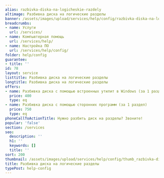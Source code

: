 ```yaml
---
alias: razbivka-diska-na-logicheskie-razdely
altimage: Разбивка диска на логические разделы
banner: /assets/images/upload/services/help/config/razbivka-diska-na-logicheskie-razdely.jpg
breadcrumbs:
- name: Услуги
  url: /services/
- name: Компьютерная помощь
  url: /services/help/
- name: Настройка ПО
  url: /services/help/config/
folder: help/config
guarantee:
- title: ''
id: 78
layout: service
listtitle: Разбивка диска на логические разделы
longtitle: Разбивка диска на логические разделы
offers:
- name: Разбивка диска с помощью встроенных утилит в Windows (за 1 раздел)
  price: 400
  type: eq
- name: Разбивка диска с помощью сторонних программ (за 1 раздел)
  price: 750
  type: eq
phoneCallToActionTitle: Нужно разбить диск на разделы? Звоните!
popular: 'false'
section: /services
seo:
  description: ''
  h1: ''
  keywords: []
  title: ''
sort: 200
thumbnail: /assets/images/upload/services/help/config/thumb_razbivka-diska-na-logicheskie-razdely.jpg
title: Разбивка диска на логические разделы
typePost: help-config
---
```

